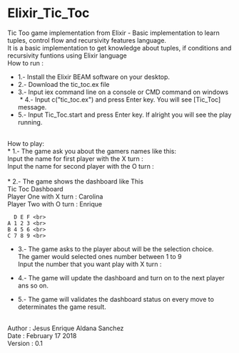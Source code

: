 # Elixir_Tic_Toc
Tic Too game implementation from Elixir - Basic implementation to learn tuples, control flow and recursivity features language.
<br>
It is a basic implementation to get knowledge about tuples, if conditions and recursivity funtions using Elixir language
<br>
   How to run :
   <br>
  * 1.- Install the Elixir BEAM software on your desktop.
  * 2.- Download the tic_toc.ex file
  * 3.- Input iex command line on a console or CMD command on windows
  * 4.- Input c("tic_toc.ex") and press Enter key. You will see [Tic_Toc] message.
  * 5.- Input Tic_Toc.start and press Enter key. If alright you will see the play running.
   
   <br>
   How to play:
   <br>
   * 1.- The game ask you about the gamers names like this: <br>
   Input the name for first player with the X turn : <br>
   Input the name for second player with the O turn : <br>

<br>
   * 2.- The game shows the dashboard like This <br>
   Tic Toc Dashboard <br>
   Player One with X turn :  Carolina <br>
   Player Two with O turn :  Enrique <br>

      D E F <br>
    A 1 2 3 <br>
    B 4 5 6 <br>
    C 7 8 9 <br>

   * 3.- The game asks to the player about will be the selection choice.<br>
The gamer would selected ones number between 1 to 9 <br>
Input the number that you want play with X turn : <br>

   * 4.- The game will update the dashboard and turn on to the next player ans so on.<br>
   * 5.- The game will validates the dashboard status on every move to determinates the game result. <br>

<br>
   Author : Jesus Enrique Aldana Sanchez <br>
   Date : February 17 2018 <br>
   Version : 0.1 <br>
